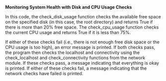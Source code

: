 <b>Monitoring System Health with Disk and CPU Usage Checks</b>

In this code, the check_disk_usage function checks the available free space on the specified disk (in this case, the root directory) and returns True if there is more than 20% free space. The check_cpu_usage function checks the current CPU usage and returns True if it is less than 75%.

If either of these checks fail (i.e., there is not enough free disk space or the CPU usage is too high), an error message is printed. If both checks pass, the program then checks the localhost and connectivity using the check_localhost and check_connectivity functions from the network module. If these checks pass, a message indicating that everything is okay is printed. If either of these checks fail, a message indicating that the network checks have failed is printed.
